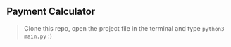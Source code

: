 ## Payment Calculator
>Clone this repo, open the project file in the terminal and type `python3 main.py` :)
